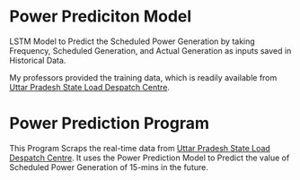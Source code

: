 # Power Prediciton Model
 LSTM Model to Predict the Scheduled Power Generation by taking Frequency, Scheduled Generation, and Actual Generation as inputs saved in Historical Data.
 
 My professors provided the training data, which is readily available from [Uttar Pradesh State Load Despatch Centre](https://www.upsldc.org/real-time-data).

# Power Prediction Program
 This Program Scraps the real-time data from [Uttar Pradesh State Load Despatch Centre](https://www.upsldc.org/real-time-data). It uses the Power Prediction Model to Predict the value of Scheduled Power Generation of 15-mins in the future.
